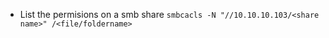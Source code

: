 
- List the permisions on a smb share
`smbcacls -N "//10.10.10.103/<share name>" /<file/foldername>`